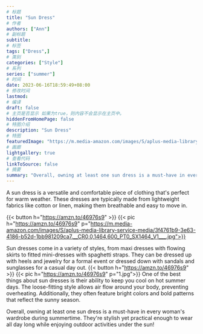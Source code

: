 ```yaml
---
# 标题
title: "Sun Dress"
# 作者
authors: ["Ann"]
# 副标题
subtitle: 
# 标签
tags: ["Dress",]
# 类别
categories: ["Style"]
# 系列
series: ["summer"]
# 时间
date: 2023-06-16T18:59:49+08:00
# 修改时间
lastmod:
# 编译
draft: false
# 主页是否显示 如果为true，则内容不会显示在主页中。
hiddenFromHomePage: false
# 特图介绍
description: "Sun Dress"
# 特图
featuredImage: "https://m.media-amazon.com/images/S/aplus-media-library-service-media/db9cd24d-3699-42bc-81c3-8b8abcc70922.__CR0,0,1464,600_PT0_SX1464_V1___.jpg"
# 画廊
lightgallery: true
# 查看代码
linkToSource: false
# 摘要
summary: "Overall, owning at least one sun dress is a must-have in every woman's wardrobe during summertime."
---
```

A sun dress is a versatile and comfortable piece of clothing that's perfect for warm weather. These dresses are typically made from lightweight fabrics like cotton or linen, making them breathable and easy to move in.

{{< button h="https://amzn.to/46976s9" >}}
{{< pic h="https://amzn.to/46976s9" p="https://m.media-amazon.com/images/S/aplus-media-library-service-media/3f4761b9-3e63-4186-b52d-1bb981209ca7.__CR0,0,1464,600_PT0_SX1464_V1___.jpg">}}


Sun dresses come in a variety of styles, from maxi dresses with flowing skirts to fitted mini-dresses with spaghetti straps. They can be dressed up with heels and jewelry for a formal event or dressed down with sandals and sunglasses for a casual day out.
{{< button h="https://amzn.to/46976s9" >}}
{{< pic h="https://amzn.to/46976s9" p="1.jpg">}}
One of the best things about sun dresses is their ability to keep you cool on hot summer days. The loose-fitting style allows air flow around your body, preventing overheating. Additionally, they often feature bright colors and bold patterns that reflect the sunny season.

Overall, owning at least one sun dress is a must-have in every woman's wardrobe during summertime. They're stylish yet practical enough to wear all day long while enjoying outdoor activities under the sun!

